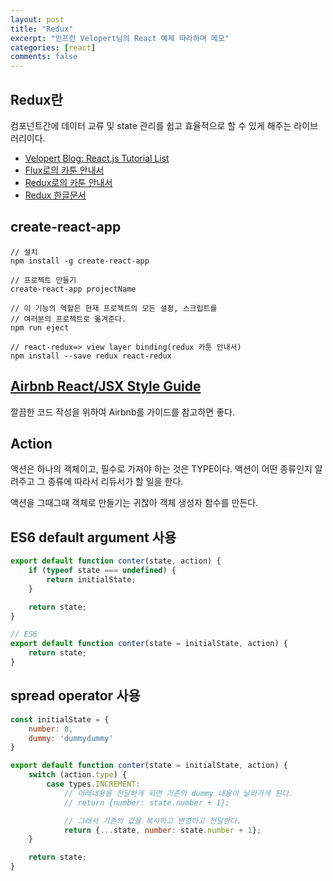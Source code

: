 ```yaml
---
layout: post
title: "Redux"
excerpt: "인프런 Velopert님의 React 예제 따라하며 메모"
categories: [react]
comments: false
---
```


## Redux란
컴포넌트간에 데이터 교류 및 state 관리를 쉽고 효율적으로 할 수 있게 해주는 라이브러리이다.

- [Velopert Blog: React.js Tutorial List](https://velopert.com/reactjs-tutorials)
- [Flux로의 카툰 안내서](http://bestalign.github.io/2015/10/06/cartoon-guide-to-flux/)
- [Redux로의 카툰 안내서](http://bestalign.github.io/2015/10/26/cartoon-intro-to-redux/)
- [Redux 한글문서](https://deminoth.github.io/redux/)

## create-react-app

```
// 설치
npm install -g create-react-app

// 프로젝트 만들기
create-react-app projectName

// 이 기능의 역할은 현재 프로젝트의 모든 설정, 스크립트를 
// 여러분의 프로젝트로 옮겨준다.
npm run eject
```

```
// react-redux=> view layer binding(redux 카툰 안내서)
npm install --save redux react-redux
```

## [Airbnb React/JSX Style Guide](https://github.com/airbnb/javascript/tree/master/react)
깔끔한 코드 작성을 위하여 Airbnb를 가이드를 참고하면 좋다.

## Action
액션은 하나의 객체이고, 필수로 가져야 하는 것은 TYPE이다. 
액션이 어떤 종류인지 알려주고 그 종류에 따라서 리듀서가 할 일을 한다.

액션을 그때그때 객체로 만들기는 귀찮아 객체 생성자 함수를 만든다.

## ES6 default argument 사용

```javascript
export default function conter(state, action) {
    if (typeof state === undefined) {
        return initialState;
    }

    return state;
}

// ES6
export default function conter(state = initialState, action) {
    return state;
}
```

## spread operator 사용

```javascript
const initialState = {
    number: 0,
    dummy: 'dummydummy'
}

export default function conter(state = initialState, action) {
    switch (action.type) {
        case types.INCREMENT:
            // 아래내용을 전달하게 되면 기존의 dummy 내용이 날라가게 된다.
            // return {number: state.number + 1};

            // 그래서 기존의 값을 복사하고 변경하고 전달한다.
            return {...state, number: state.number + 1};
    }

    return state;
}
```
